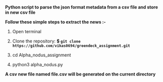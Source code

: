 **Python script to parse the json format metadata from a csv file and store in new csv file**

**Follow these simple steps to extract the news :-**

1. Open terminal
2. Clone the repository:
    **$ `git clone https://github.com/vikas0694/greendeck_assignment.git`**

3. cd Alpha_nodus_assignment
4. python3 alpha_nodus.py

**A csv new file named file.csv will be generated on the current directory**